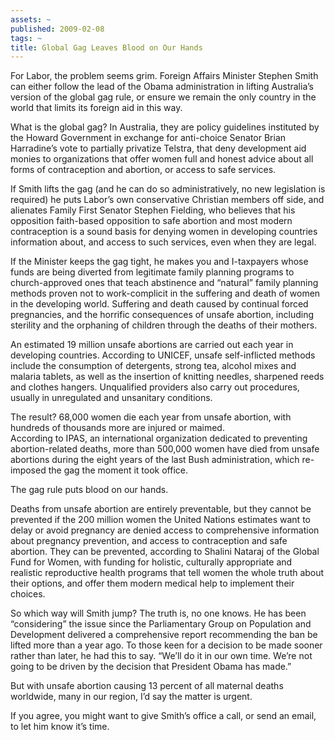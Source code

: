 ```yaml
---
assets: ~
published: 2009-02-08
tags: ~
title: Global Gag Leaves Blood on Our Hands
---
```

For Labor, the problem seems grim. Foreign Affairs Minister Stephen
Smith can either follow the lead of the Obama administration in lifting
Australia’s version of the global gag rule, or ensure we remain the only
country in the world that limits its foreign aid in this way.

What is the global gag? In Australia, they are policy guidelines
instituted by the Howard Government in exchange for anti-choice Senator
Brian Harradine’s vote to partially privatize Telstra, that deny
development aid monies to organizations that offer women full and honest
advice about all forms of contraception and abortion, or access to safe
services.

If Smith lifts the gag (and he can do so administratively, no new
legislation is required) he puts Labor’s own conservative Christian
members off side, and alienates Family First Senator Stephen Fielding,
who believes that his opposition faith-based opposition to safe abortion
and most modern contraception is a sound basis for denying women in
developing countries information about, and access to such services,
even when they are legal.

If the Minister keeps the gag tight, he makes you and I-taxpayers whose
funds are being diverted from legitimate family planning programs to
church-approved ones that teach abstinence and “natural” family planning
methods proven not to work-complicit in the suffering and death of women
in the developing world. Suffering and death caused by continual forced
pregnancies, and the horrific consequences of unsafe abortion, including
sterility and the orphaning of children through the deaths of their
mothers.

An estimated 19 million unsafe abortions are carried out each year in
developing countries. According to UNICEF, unsafe self-inflicted methods
include the consumption of detergents, strong tea, alcohol mixes and
malaria tablets, as well as the insertion of knitting needles, sharpened
reeds and clothes hangers. Unqualified providers also carry out
procedures, usually in unregulated and unsanitary conditions.

The result? 68,000 women die each year from unsafe abortion, with
hundreds of thousands more are injured or maimed. \
According to IPAS, an international organization dedicated to preventing
abortion-related deaths, more than 500,000 women have died from unsafe
abortions during the eight years of the last Bush administration, which
re-imposed the gag the moment it took office.

The gag rule puts blood on our hands.

Deaths from unsafe abortion are entirely preventable, but they cannot be
prevented if the 200 million women the United Nations estimates want to
delay or avoid pregnancy are denied access to comprehensive information
about pregnancy prevention, and access to contraception and safe
abortion. They can be prevented, according to Shalini Nataraj of the
Global Fund for Women, with funding for holistic, culturally appropriate
and realistic reproductive health programs that tell women the whole
truth about their options, and offer them modern medical help to
implement their choices.

So which way will Smith jump? The truth is, no one knows. He has been
“considering” the issue since the Parliamentary Group on Population and
Development delivered a comprehensive report recommending the ban be
lifted more than a year ago. To those keen for a decision to be made
sooner rather than later, he had this to say. “We’ll do it in our own
time. We’re not going to be driven by the decision that President Obama
has made.”

But with unsafe abortion causing 13 percent of all maternal deaths
worldwide, many in our region, I’d say the matter is urgent.

If you agree, you might want to give Smith’s office a call, or send an
email, to let him know it’s time.